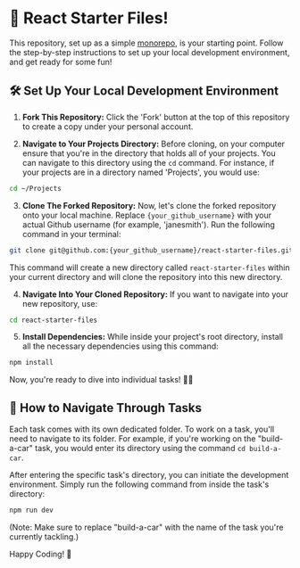 # 🎉 React Starter Files!

This repository, set up as a simple [monorepo](https://www.perforce.com/blog/vcs/what-monorepo#what), is your starting point. Follow the step-by-step instructions to set up your local development environment, and get ready for some fun!

## 🛠️ Set Up Your Local Development Environment

1. **Fork This Repository:** Click the 'Fork' button at the top of this repository to create a copy under your personal account.

2. **Navigate to Your Projects Directory:** Before cloning, on your computer ensure that you're in the directory that holds all of your projects. You can navigate to this directory using the `cd` command. For instance, if your projects are in a directory named 'Projects', you would use:

```sh
cd ~/Projects
```

3. **Clone The Forked Repository:** Now, let's clone the forked repository onto your local machine. Replace `{your_github_username}` with your actual Github username (for example, 'janesmith'). Run the following command in your terminal:

```sh
git clone git@github.com:{your_github_username}/react-starter-files.git
```

This command will create a new directory called `react-starter-files` within your current directory and will clone the repository into this new directory.

4. **Navigate Into Your Cloned Repository:** If you want to navigate into your new repository, use:

```sh
cd react-starter-files
```

5. **Install Dependencies:** While inside your project's root directory, install all the necessary dependencies using this command:

```sh
npm install
```

Now, you're ready to dive into individual tasks! 🏊‍♀️

## 🧭 How to Navigate Through Tasks

Each task comes with its own dedicated folder. To work on a task, you'll need to navigate to its folder. For example, if you're working on the "build-a-car" task, you would enter its directory using the command `cd build-a-car`.

After entering the specific task's directory, you can initiate the development environment. Simply run the following command from inside the task's directory:

```sh
npm run dev
```

(Note: Make sure to replace "build-a-car" with the name of the task you're currently tackling.)

Happy Coding! 🚀
